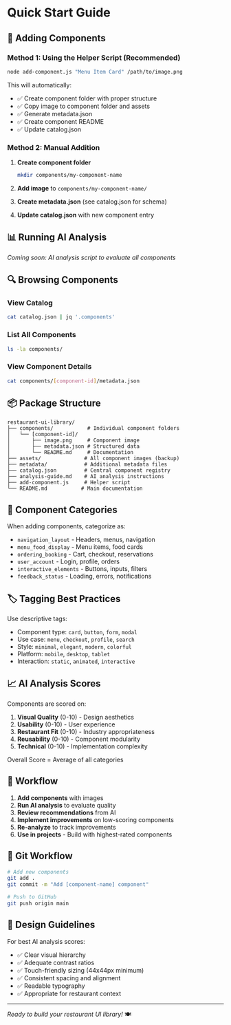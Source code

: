 # Quick Start Guide

## 🚀 Adding Components

### Method 1: Using the Helper Script (Recommended)

```bash
node add-component.js "Menu Item Card" /path/to/image.png
```

This will automatically:
- ✅ Create component folder with proper structure
- ✅ Copy image to component folder and assets
- ✅ Generate metadata.json
- ✅ Create component README
- ✅ Update catalog.json

### Method 2: Manual Addition

1. **Create component folder**
   ```bash
   mkdir components/my-component-name
   ```

2. **Add image** to `components/my-component-name/`

3. **Create metadata.json** (see catalog.json for schema)

4. **Update catalog.json** with new component entry

## 📊 Running AI Analysis

*Coming soon: AI analysis script to evaluate all components*

## 🔍 Browsing Components

### View Catalog
```bash
cat catalog.json | jq '.components'
```

### List All Components
```bash
ls -la components/
```

### View Component Details
```bash
cat components/[component-id]/metadata.json
```

## 📦 Package Structure

```
restaurant-ui-library/
├── components/           # Individual component folders
│   └── [component-id]/
│       ├── image.png     # Component image
│       ├── metadata.json # Structured data
│       └── README.md     # Documentation
├── assets/              # All component images (backup)
├── metadata/            # Additional metadata files
├── catalog.json         # Central component registry
├── analysis-guide.md    # AI analysis instructions
├── add-component.js     # Helper script
└── README.md           # Main documentation
```

## 🎯 Component Categories

When adding components, categorize as:
- `navigation_layout` - Headers, menus, navigation
- `menu_food_display` - Menu items, food cards
- `ordering_booking` - Cart, checkout, reservations
- `user_account` - Login, profile, orders
- `interactive_elements` - Buttons, inputs, filters
- `feedback_status` - Loading, errors, notifications

## 🏷️ Tagging Best Practices

Use descriptive tags:
- Component type: `card`, `button`, `form`, `modal`
- Use case: `menu`, `checkout`, `profile`, `search`
- Style: `minimal`, `elegant`, `modern`, `colorful`
- Platform: `mobile`, `desktop`, `tablet`
- Interaction: `static`, `animated`, `interactive`

## 📈 AI Analysis Scores

Components are scored on:
1. **Visual Quality** (0-10) - Design aesthetics
2. **Usability** (0-10) - User experience
3. **Restaurant Fit** (0-10) - Industry appropriateness
4. **Reusability** (0-10) - Component modularity
5. **Technical** (0-10) - Implementation complexity

Overall Score = Average of all categories

## 🔄 Workflow

1. **Add components** with images
2. **Run AI analysis** to evaluate quality
3. **Review recommendations** from AI
4. **Implement improvements** on low-scoring components
5. **Re-analyze** to track improvements
6. **Use in projects** - Build with highest-rated components

## 📝 Git Workflow

```bash
# Add new components
git add .
git commit -m "Add [component-name] component"

# Push to GitHub
git push origin main
```

## 🎨 Design Guidelines

For best AI analysis scores:
- ✅ Clear visual hierarchy
- ✅ Adequate contrast ratios
- ✅ Touch-friendly sizing (44x44px minimum)
- ✅ Consistent spacing and alignment
- ✅ Readable typography
- ✅ Appropriate for restaurant context

---

*Ready to build your restaurant UI library!* 🍽️
